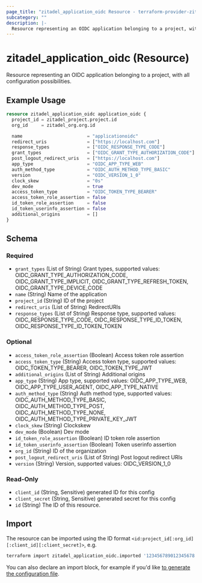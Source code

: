 ```yaml
---
page_title: "zitadel_application_oidc Resource - terraform-provider-zitadel"
subcategory: ""
description: |-
  Resource representing an OIDC application belonging to a project, with all configuration possibilities.
---
```


# zitadel_application_oidc (Resource)

Resource representing an OIDC application belonging to a project, with all configuration possibilities.

## Example Usage

```terraform
resource zitadel_application_oidc application_oidc {
  project_id = zitadel_project.project.id
  org_id     = zitadel_org.org.id

  name                        = "applicationoidc"
  redirect_uris               = ["https://localhost.com"]
  response_types              = ["OIDC_RESPONSE_TYPE_CODE"]
  grant_types                 = ["OIDC_GRANT_TYPE_AUTHORIZATION_CODE"]
  post_logout_redirect_uris   = ["https://localhost.com"]
  app_type                    = "OIDC_APP_TYPE_WEB"
  auth_method_type            = "OIDC_AUTH_METHOD_TYPE_BASIC"
  version                     = "OIDC_VERSION_1_0"
  clock_skew                  = "0s"
  dev_mode                    = true
  access_token_type           = "OIDC_TOKEN_TYPE_BEARER"
  access_token_role_assertion = false
  id_token_role_assertion     = false
  id_token_userinfo_assertion = false
  additional_origins          = []
}
```

<!-- schema generated by tfplugindocs -->
## Schema

### Required

- `grant_types` (List of String) Grant types, supported values: OIDC_GRANT_TYPE_AUTHORIZATION_CODE, OIDC_GRANT_TYPE_IMPLICIT, OIDC_GRANT_TYPE_REFRESH_TOKEN, OIDC_GRANT_TYPE_DEVICE_CODE
- `name` (String) Name of the application
- `project_id` (String) ID of the project
- `redirect_uris` (List of String) RedirectURIs
- `response_types` (List of String) Response type, supported values: OIDC_RESPONSE_TYPE_CODE, OIDC_RESPONSE_TYPE_ID_TOKEN, OIDC_RESPONSE_TYPE_ID_TOKEN_TOKEN

### Optional

- `access_token_role_assertion` (Boolean) Access token role assertion
- `access_token_type` (String) Access token type, supported values: OIDC_TOKEN_TYPE_BEARER, OIDC_TOKEN_TYPE_JWT
- `additional_origins` (List of String) Additional origins
- `app_type` (String) App type, supported values: OIDC_APP_TYPE_WEB, OIDC_APP_TYPE_USER_AGENT, OIDC_APP_TYPE_NATIVE
- `auth_method_type` (String) Auth method type, supported values: OIDC_AUTH_METHOD_TYPE_BASIC, OIDC_AUTH_METHOD_TYPE_POST, OIDC_AUTH_METHOD_TYPE_NONE, OIDC_AUTH_METHOD_TYPE_PRIVATE_KEY_JWT
- `clock_skew` (String) Clockskew
- `dev_mode` (Boolean) Dev mode
- `id_token_role_assertion` (Boolean) ID token role assertion
- `id_token_userinfo_assertion` (Boolean) Token userinfo assertion
- `org_id` (String) ID of the organization
- `post_logout_redirect_uris` (List of String) Post logout redirect URIs
- `version` (String) Version, supported values: OIDC_VERSION_1_0

### Read-Only

- `client_id` (String, Sensitive) generated ID for this config
- `client_secret` (String, Sensitive) generated secret for this config
- `id` (String) The ID of this resource.

## Import

The resource can be imported using the ID format `<id:project_id[:org_id][:client_id][:client_secret]>`, e.g.

```bash
terraform import zitadel_application_oidc.imported '123456789012345678:123456789012345678:123456789012345678:227630841877037059@zitadel:JuaDFFeOak5DGE655KCYPSAclSkbMVEJXXuX1lEMBT14eLMSs0A0qhafKX5SA2Df'
```

You can also declare an import block, for example if you'd like [to generate the configuration file](https://developer.hashicorp.com/terraform/language/import/generating-configuration).
